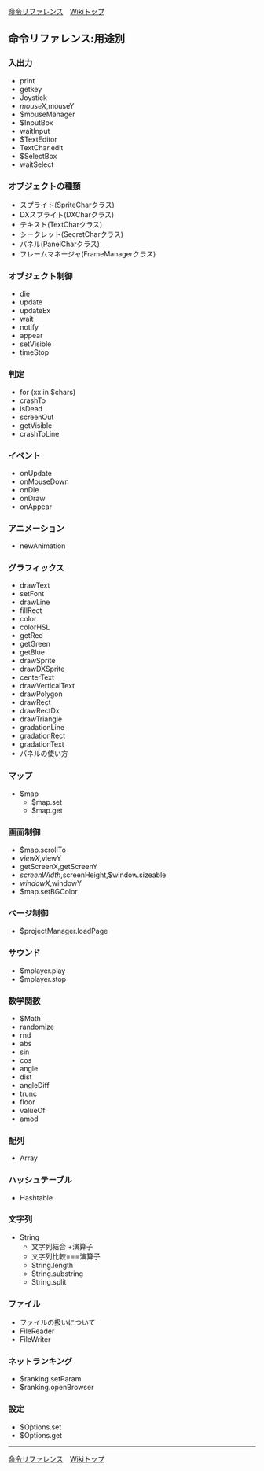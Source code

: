 
[命令リファレンス](./reference.html)&emsp;[Wikiトップ](./)

## 命令リファレンス:用途別

### 入出力
- print
- getkey
- Joystick
- $mouseX,$mouseY
- $mouseManager
- $InputBox
- waitInput
- $TextEditor
- TextChar.edit
- $SelectBox
- waitSelect

### オブジェクトの種類
- スプライト(SpriteCharクラス)
- DXスプライト(DXCharクラス)
- テキスト(TextCharクラス)
- シークレット(SecretCharクラス)
- パネル(PanelCharクラス)
- フレームマネージャ(FrameManagerクラス)

### オブジェクト制御
- die
- update
- updateEx
- wait
- notify
- appear
- setVisible
- timeStop

### 判定
- for (xx in $chars)
- crashTo
- isDead
- screenOut
- getVisible
- crashToLine

### イベント
- onUpdate
- onMouseDown
- onDie
- onDraw
- onAppear

### アニメーション
- newAnimation

### グラフィックス
- drawText
- setFont
- drawLine
- fillRect
- color
- colorHSL
- getRed
- getGreen
- getBlue
- drawSprite
- drawDXSprite
- centerText
- drawVerticalText
- drawPolygon
- drawRect
- drawRectDx
- drawTriangle
- gradationLine
- gradationRect
- gradationText
- パネルの使い方

### マップ
- $map
  - $map.set
  - $map.get

### 画面制御
- $map.scrollTo
- $viewX,$viewY
- getScreenX,getScreenY
- $screenWidth,$screenHeight,$window.sizeable
- $windowX,$windowY
- $map.setBGColor

### ページ制御
- $projectManager.loadPage

### サウンド
- $mplayer.play
- $mplayer.stop

### 数学関数
- $Math
- randomize
- rnd
- abs
- sin
- cos
- angle
- dist
- angleDiff
- trunc
- floor
- valueOf
- amod

### 配列
- Array

### ハッシュテーブル
- Hashtable

### 文字列
- String
  - 文字列結合 +演算子
  - 文字列比較===演算子
  - String.length
  - String.substring
  - String.split

### ファイル
- ファイルの扱いについて
- FileReader
- FileWriter

### ネットランキング
- $ranking.setParam
- $ranking.openBrowser

### 設定
- $Options.set
- $Options.get

***

[命令リファレンス](./reference.html)&emsp;[Wikiトップ](./)

